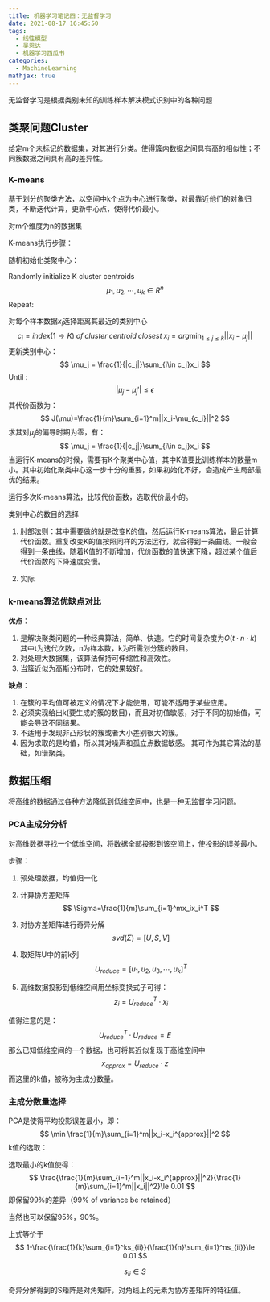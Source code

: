 ```yaml
---
title: 机器学习笔记四：无监督学习
date: 2021-08-17 16:45:50
tags:
  - 线性模型
  - 吴恩达
  - 机器学习西瓜书
categories:
  - MachineLearning
mathjax: true
---
```


无监督学习是根据类别未知的训练样本解决模式识别中的各种问题

## 类聚问题Cluster

给定m个未标记的数据集，对其进行分类。使得簇内数据之间具有高的相似性；不同簇数据之间具有高的差异性。

### K-means

基于划分的聚类方法，以空间中k个点为中心进行聚类，对最靠近他们的对象归类，不断迭代计算，更新中心点，使得代价最小。

对m个维度为n的数据集

K-means执行步骤：

随机初始化类聚中心：

Randomly initialize K cluster centroids
$$
\mu_1,u_2,\cdots,u_k\in R^n
$$
Repeat:

对每个样本数据$x_i$选择距离其最近的类别中心
$$
c_i = index(1 \to K)\; of\; cluster\; centroid\; closest\; x_i=arg\min_{1\le j\le k}||x_i-\mu_j||
$$
更新类别中心：
$$
\mu_j = \frac{1}{|c_j|}\sum_{i\in c_j}x_i
$$
Until : 
$$
|\mu_j-\mu_j'|\le\epsilon
$$
其代价函数为：
$$
J(\mu)=\frac{1}{m}\sum_{i=1}^m||x_i-\mu_{c_i}||^2
$$
求其对$\mu_j$的偏导时期为零，有：
$$
\mu_j = \frac{1}{|c_j|}\sum_{i\in c_j}x_i
$$
当运行K-means的时候，需要有K个聚类中心值，其中K值要比训练样本的数量m小。其中初始化聚类中心这一步十分的重要，如果初始化不好，会造成产生局部最优的结果。

运行多次K-means算法，比较代价函数，选取代价最小的。

类别中心的数目的选择

1. 肘部法则：其中需要做的就是改变K的值，然后运行K-means算法，最后计算代价函数。重复改变K的值按照同样的方法运行，就会得到一条曲线。一般会得到一条曲线，随着K值的不断增加，代价函数的值快速下降，超过某个值后代价函数的下降速度变慢。

2. 实际

### k-means算法优缺点对比

**优点**：

   1. 是解决聚类问题的一种经典算法，简单、快速。它的时间复杂度为$O(t\cdot n \cdot k)$其中t为迭代次数，n为样本数，k为所需划分簇的数目。
   2. 对处理大数据集，该算法保持可伸缩性和高效性。
   3. 当簇近似为高斯分布时，它的效果较好。

   **缺点**：

   1. 在簇的平均值可被定义的情况下才能使用，可能不适用于某些应用。
   2. 必须实现给出k(要生成的簇的数目)，而且对初值敏感，对于不同的初始值，可能会导致不同结果。
   3. 不适用于发现非凸形状的簇或者大小差别很大的簇。
   4. 因为求取的是均值，所以其对噪声和孤立点数据敏感。 其可作为其它算法的基础，如谱聚类。

## 数据压缩

将高维的数据通过各种方法降低到低维空间中，也是一种无监督学习问题。

### PCA主成分分析

对高维数据寻找一个低维空间，将数据全部投影到该空间上，使投影的误差最小。

步骤：

1. 预处理数据，均值归一化

2. 计算协方差矩阵
   $$
   \Sigma=\frac{1}{m}\sum_{i=1}^mx_ix_i^T
   $$

3. 对协方差矩阵进行奇异分解
   $$
   svd(\Sigma)=[U,S,V]
   $$

4. 取矩阵U中的前k列
   $$
   U_{reduce}=[u_1,u_2,u_3,\cdots,u_k]^T
   $$

5. 高维数据投影到低维空间用坐标变换式子可得：
   $$
   z_i=U_{reduce}^T\cdot x_i
   $$

值得注意的是：
$$
U_{reduce}^T\cdot U_{reduce}=E
$$
那么已知低维空间的一个数据，也可将其近似复现于高维空间中
$$
x_{approx}=U_{reduce}\cdot z
$$
而这里的k值，被称为主成分数量。

### 主成分数量选择

PCA是使得平均投影误差最小，即：
$$
\min \frac{1}{m}\sum_{i=1}^m||x_i-x_i^{approx}||^2
$$
k值的选取：

选取最小的k值使得：
$$
\frac{\frac{1}{m}\sum_{i=1}^m||x_i-x_i^{approx}||^2}{\frac{1}{m}\sum_{i=1}^m||x_i||^2}\le 0.01
$$
即保留99%的差异（99% of variance be retained）

当然也可以保留95%，90%。

上式等价于
$$
1-\frac{\frac{1}{k}\sum_{i=1}^ks_{ii}}{\frac{1}{n}\sum_{i=1}^ns_{ii}}\le 0.01
$$

$$
s_{ii}\in S
$$

奇异分解得到的S矩阵是对角矩阵，对角线上的元素为协方差矩阵的特征值。
